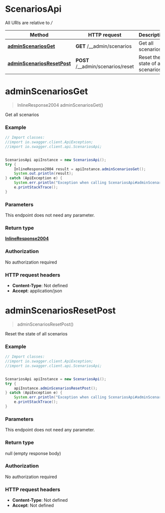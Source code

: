 # ScenariosApi

All URIs are relative to */*

Method | HTTP request | Description
------------- | ------------- | -------------
[**adminScenariosGet**](ScenariosApi.md#adminScenariosGet) | **GET** /__admin/scenarios | Get all scenarios
[**adminScenariosResetPost**](ScenariosApi.md#adminScenariosResetPost) | **POST** /__admin/scenarios/reset | Reset the state of all scenarios

<a name="adminScenariosGet"></a>
# **adminScenariosGet**
> InlineResponse2004 adminScenariosGet()

Get all scenarios

### Example
```java
// Import classes:
//import io.swagger.client.ApiException;
//import io.swagger.client.api.ScenariosApi;


ScenariosApi apiInstance = new ScenariosApi();
try {
    InlineResponse2004 result = apiInstance.adminScenariosGet();
    System.out.println(result);
} catch (ApiException e) {
    System.err.println("Exception when calling ScenariosApi#adminScenariosGet");
    e.printStackTrace();
}
```

### Parameters
This endpoint does not need any parameter.

### Return type

[**InlineResponse2004**](InlineResponse2004.md)

### Authorization

No authorization required

### HTTP request headers

 - **Content-Type**: Not defined
 - **Accept**: application/json

<a name="adminScenariosResetPost"></a>
# **adminScenariosResetPost**
> adminScenariosResetPost()

Reset the state of all scenarios

### Example
```java
// Import classes:
//import io.swagger.client.ApiException;
//import io.swagger.client.api.ScenariosApi;


ScenariosApi apiInstance = new ScenariosApi();
try {
    apiInstance.adminScenariosResetPost();
} catch (ApiException e) {
    System.err.println("Exception when calling ScenariosApi#adminScenariosResetPost");
    e.printStackTrace();
}
```

### Parameters
This endpoint does not need any parameter.

### Return type

null (empty response body)

### Authorization

No authorization required

### HTTP request headers

 - **Content-Type**: Not defined
 - **Accept**: Not defined

